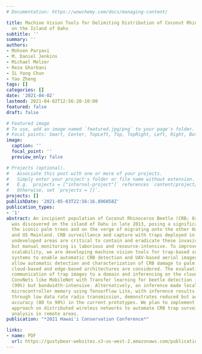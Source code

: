 ```yaml
---
# Documentation: https://wowchemy.com/docs/managing-content/

title: Machine Vision Tools for Delimiting Distribution of Coconut Rhinoceros Beetle
  on the Island of Oahu
subtitle: ''
summary: ''
authors:
- Mohsen Paryavi
- M. Daniel Jenkins
- Michael Melzer
- Reza Ghorbani
- IL Yong Chun
- Yao Zheng
tags: []
categories: []
date: '2021-04-02'
lastmod: 2021-04-02T12:56:20-10:00
featured: false
draft: false

# Featured image
# To use, add an image named `featured.jpg/png` to your page's folder.
# Focal points: Smart, Center, TopLeft, Top, TopRight, Left, Right, BottomLeft, Bottom, BottomRight.
image:
  caption: ''
  focal_point: ''
  preview_only: false

# Projects (optional).
#   Associate this post with one or more of your projects.
#   Simply enter your project's folder or file name without extension.
#   E.g. `projects = ["internal-project"]` references `content/project/deep-learning/index.md`.
#   Otherwise, set `projects = []`.
projects: []
publishDate: '2021-05-03T22:56:16.896058Z'
publication_types:
- '1'
abstract: An incipient population of Coconut Rhinoceros Beetle (CRB; Oryctes rhinoceros)
  was discovered on the island of Oahu in late 2013, posing a significant threat to
  the iconic palm trees and on the verge of migrating onto the other Hawaiian Islands
  and US Mainland. CRB surveillance and capture with traps deployed in remote and
  undeveloped areas are critical to contain and eradicate these invasive insects,
  but manual monitoring is laborious and resource-intensive. To improve the program's
  scalability, we are developing machine vision tools for trap-based surveillance
  systems to enable automatic CRB detection and UAV-based aerial imagery systems to
  allow automatic detection and characterization of CRB damage to palm trees. Both
  cloud-based and edge-based architectures are considered. The evaluations show that
  communication of trap images to a domain and inferencing on the cloud using effective
  ConvNets like MobileNet with Transfer learning for beetle detection is highly accurate
  (99%) but bandwidth-intensive. Alternatively, an inference made locally on limited
  microcontroller memory using TensorFlow Lite, with inference results communicated
  through low data rate radio transmission, demonstrates reduced but acceptable detection
  accuracy (80 to 90%) in the current prototypes. We plan to implement the latter
  approach on distributed wireless networks to automate CRB trap surveillance and
  analysis in remote areas.
publication: "*2021 Hawai'i Conservation Conference*"

links:
- name: PDF
  url: https://gustybear-websites.s3-us-west-2.amazonaws.com/publication_paryavi_machine_vision_tools_2021/Paryavi%20et%20al_2021_Machine%20Vision%20Tools%20for%20Delimiting%20Distribution%20of%20Coconut%20Rhinoceros%20Beetle.pdf
---
```

